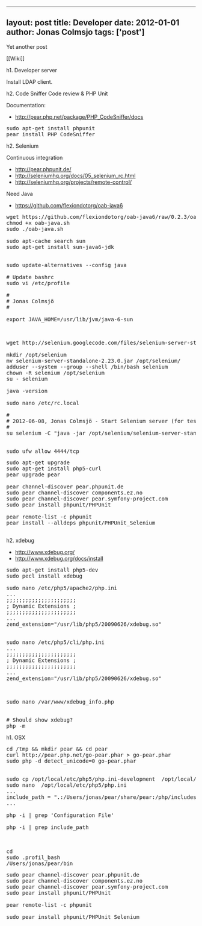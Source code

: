 
---
layout: post
title: Developer
date: 2012-01-01
author: Jonas Colmsjo
tags: ['post']
---

Yet another post





[[Wiki]]

h1. Developer server

Install LDAP client.

h2. Code Sniffer Code review & PHP Unit

Documentation:
* http://pear.php.net/package/PHP_CodeSniffer/docs

<pre>
sudo apt-get install phpunit
pear install PHP_CodeSniffer
</pre>



h2. Selenium

Continuous integration

* http://pear.phpunit.de/
* http://seleniumhq.org/docs/05_selenium_rc.html
* http://seleniumhq.org/projects/remote-control/


Need Java
* https://github.com/flexiondotorg/oab-java6

<pre>
wget https://github.com/flexiondotorg/oab-java6/raw/0.2.3/oab-java.sh -O oab-java.sh
chmod +x oab-java.sh
sudo ./oab-java.sh

sudo apt-cache search sun
sudo apt-get install sun-java6-jdk


sudo update-alternatives --config java

# Update bashrc
sudo vi /etc/profile

#
# Jonas Colmsjö
#

export JAVA_HOME=/usr/lib/jvm/java-6-sun


</pre>

<pre>
wget http://selenium.googlecode.com/files/selenium-server-standalone-2.23.0.jar

mkdir /opt/selenium
mv selenium-server-standalone-2.23.0.jar /opt/selenium/
adduser --system --group --shell /bin/bash selenium
chown -R selenium /opt/selenium
su - selenium

java -version

sudo nano /etc/rc.local

#
# 2012-06-08, Jonas Colmsjö - Start Selenium server (for testing)
#
su selenium -C "java -jar /opt/selenium/selenium-server-standalone-2.23.0.jar > /var/log/selenium.log 2>&1 &"


sudo ufw allow 4444/tcp
</pre>


<pre>
sudo apt-get upgrade
sudo apt-get install php5-curl
pear upgrade pear

pear channel-discover pear.phpunit.de
sudo pear channel-discover components.ez.no
sudo pear channel-discover pear.symfony-project.com
sudo pear install phpunit/PHPUnit

pear remote-list -c phpunit
pear install --alldeps phpunit/PHPUnit_Selenium

</pre>

h2. xdebug


* http://www.xdebug.org/
* http://www.xdebug.org/docs/install


<pre>
sudo apt-get install php5-dev
sudo pecl install xdebug

sudo nano /etc/php5/apache2/php.ini
...
;;;;;;;;;;;;;;;;;;;;;;
; Dynamic Extensions ;
;;;;;;;;;;;;;;;;;;;;;;
...
zend_extension="/usr/lib/php5/20090626/xdebug.so"


sudo nano /etc/php5/cli/php.ini
...
;;;;;;;;;;;;;;;;;;;;;;
; Dynamic Extensions ;
;;;;;;;;;;;;;;;;;;;;;;
...
zend_extension="/usr/lib/php5/20090626/xdebug.so"


</pre>

<pre>
sudo nano /var/www/xdebug_info.php
<?php
phpinfo();
?>

# Should show xdebug?
php -m
</pre>

h1. OSX


<pre>
cd /tmp && mkdir pear && cd pear
curl http://pear.php.net/go-pear.phar > go-pear.phar
sudo php -d detect_unicode=0 go-pear.phar


sudo cp /opt/local/etc/php5/php.ini-development  /opt/local/etc/php5/php.ini
sudo nano  /opt/local/etc/php5/php.ini
...
include_path = ".:/Users/jonas/pear/share/pear:/php/includes"
...

php -i | grep 'Configuration File'

php -i | grep include_path



cd
sudo .profil_bash
/Users/jonas/pear/bin
</pre>


<pre>
sudo pear channel-discover pear.phpunit.de
sudo pear channel-discover components.ez.no
sudo pear channel-discover pear.symfony-project.com
sudo pear install phpunit/PHPUnit

pear remote-list -c phpunit

sudo pear install phpunit/PHPUnit_Selenium 
</pre>
